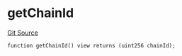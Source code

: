 # getChainId
[Git Source](https://github.com/llama-community/vertex-v1/blob/bebc34645ed954bf693ee3ddf5ddd21359ce35fc/src/utils/Helpers.sol)


```solidity
function getChainId() view returns (uint256 chainId);
```

